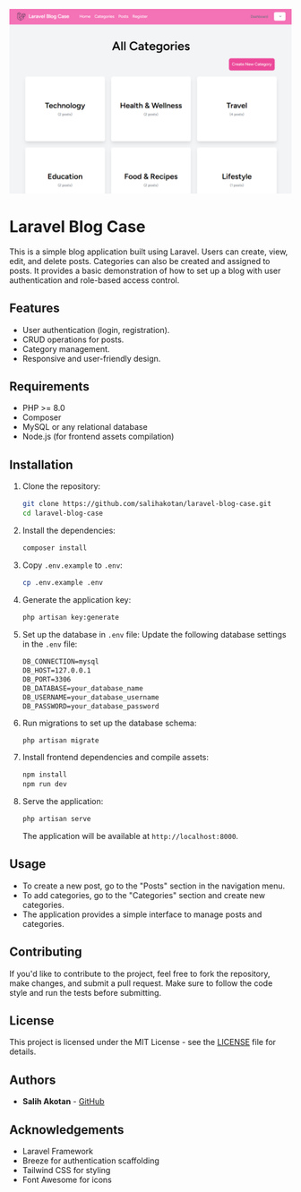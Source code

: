 
![alt text](preview.png)

# Laravel Blog Case

This is a simple blog application built using Laravel. Users can create, view, edit, and delete posts. Categories can also be created and assigned to posts. It provides a basic demonstration of how to set up a blog with user authentication and role-based access control.

## Features
- User authentication (login, registration).
- CRUD operations for posts.
- Category management.
- Responsive and user-friendly design.

## Requirements
- PHP >= 8.0
- Composer
- MySQL or any relational database
- Node.js (for frontend assets compilation)

## Installation

1. Clone the repository:

   ```bash
   git clone https://github.com/salihakotan/laravel-blog-case.git
   cd laravel-blog-case
   ```

2. Install the dependencies:

   ```bash
   composer install
   ```

3. Copy `.env.example` to `.env`:

   ```bash
   cp .env.example .env
   ```

4. Generate the application key:

   ```bash
   php artisan key:generate
   ```

5. Set up the database in `.env` file:
   Update the following database settings in the `.env` file:

   ```
   DB_CONNECTION=mysql
   DB_HOST=127.0.0.1
   DB_PORT=3306
   DB_DATABASE=your_database_name
   DB_USERNAME=your_database_username
   DB_PASSWORD=your_database_password
   ```

6. Run migrations to set up the database schema:

   ```bash
   php artisan migrate
   ```

7. Install frontend dependencies and compile assets:

   ```bash
   npm install
   npm run dev
   ```

8. Serve the application:

   ```bash
   php artisan serve
   ```

   The application will be available at `http://localhost:8000`.

## Usage

- To create a new post, go to the "Posts" section in the navigation menu.
- To add categories, go to the "Categories" section and create new categories.
- The application provides a simple interface to manage posts and categories.

## Contributing

If you'd like to contribute to the project, feel free to fork the repository, make changes, and submit a pull request. Make sure to follow the code style and run the tests before submitting.

## License

This project is licensed under the MIT License - see the [LICENSE](LICENSE) file for details.

## Authors

- **Salih Akotan** - [GitHub](https://github.com/salihakotan)

## Acknowledgements

- Laravel Framework
- Breeze for authentication scaffolding
- Tailwind CSS for styling
- Font Awesome for icons
